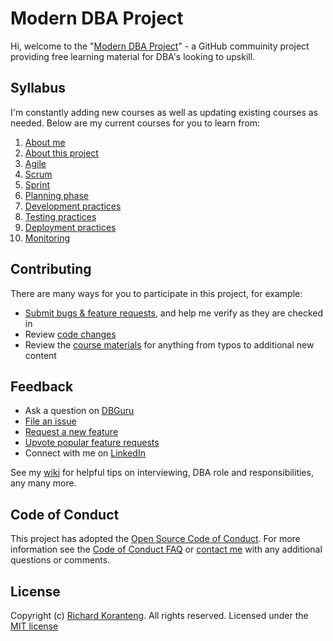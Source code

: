 # Modern DBA Project 
Hi, welcome to the "[Modern DBA Project](#)" - a GitHub commuinity project providing free learning material for DBA's looking to upskill.

## Syllabus
I'm constantly adding new courses as well as updating existing courses as needed. Below are my current courses for you to learn from:

1. [About me](notes/intro/about-me.md)
1. [About this project](notes/intro/project.md)
1. [Agile](notes/agile/agile.md)
1. [Scrum](notes/agile/scrum.md)
1. [Sprint](notes/agile/sprint.md)
1. [Planning phase](#)
1. [Development practices](#)
1. [Testing practices](#)
1. [Deployment practices](#)
1. [Monitoring](#)

## Contributing
There are many ways for you to participate in this project, for example:
* [Submit bugs & feature requests](#), and help me verify as they are checked in
* Review [code changes](#)
* Review the [course materials](#) for anything from typos to additional new content

## Feedback
* Ask a question on [DBGuru](#)
* [File an issue](#)
* [Request a new feature](#)
* [Upvote popular feature requests](#)
* Connect with me on [LinkedIn](#)

See my [wiki](#) for helpful tips on interviewing, DBA role and responsibilities, any many more.

## Code of Conduct
This project has adopted the [Open Source Code of Conduct](#). For more information see the [Code of Conduct FAQ](#) or [contact me](https://rkkoranteng.com/#contac_rk) with any additional questions or comments.

## License
Copyright (c) [Richard Koranteng](#). All rights reserved.
Licensed under the [MIT license](#)
